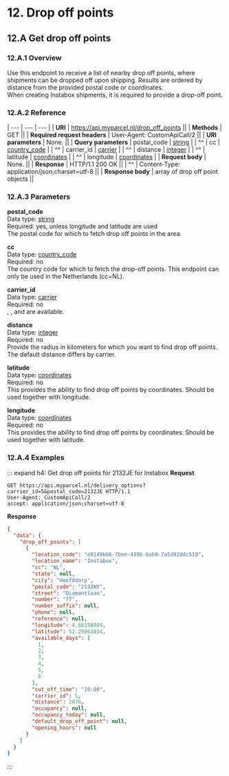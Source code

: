 # 12. Drop off points

## 12.A Get drop off points

### 12.A.1 Overview

Use this endpoint to receive a list of nearby drop off points, where shipments
can be dropped off upon shipping. Results are ordered by distance from the
provided postal code or coordinates.  
When creating Instabox shipments, it is required to provide a drop-off point.

### 12.A.2 Reference

| ---                          | ---                                          | --- |
| **URI**                      | https://api.myparcel.nl/drop_off_points      ||
| **Methods**                  | GET                                          ||
| **Required request headers** | User-Agent: CustomApiCall/2                  ||
| **URI parameters**           | None.                                        ||
| **Query parameters**         | postal_code                                  | [string]       |
| ^^                           | cc                                           | [country_code] |
| ^^                           | carrier_id                                   | [carrier]      |
| ^^                           | distance                                     | [integer]      |
| ^^                           | latitude                                     | [coordinates]  |
| ^^                           | longitude                                    | [coordinates]  |
| **Request body**             | None.                                        ||
| **Response**                 | HTTP/1.1 200 OK                              ||
| ^^                           | Content-Type: application/json;charset=utf-8 ||
| **Response body**            | array of drop off point objects              ||

### 12.A.3 Parameters

**postal_code**  
Data type: [string]  
Required: yes, unless longitude and latitude are used  
The postal code for which to fetch drop off points in the area.

**cc**  
Data type: [country_code]  
Required: no  
The country code for which to fetch the drop-off points. This endpoint can only
be used in the Netherlands (cc=NL).

**carrier_id**  
Data type: [carrier]  
Required: no  
<DataType type="carrier" name="postnl" />
, <DataType type="carrier" name="instabox" />,
and <DataType type="carrier" name="ups" /> are available.

**distance**  
Data type: [integer]  
Required: no  
Provide the radius in kilometers for which you want to find drop off points. The
default distance differs by carrier.

**latitude**  
Data type: [coordinates]  
Required: no  
This provides the ability to find drop off points by coordinates. Should be used
together with longitude.

**longitude**  
Data type: [coordinates]  
Required: no  
This provides the ability to find drop off points by coordinates. Should be used
together with latitude.

### 12.A.4 Examples

::: expand h4: Get drop off points for 2132JE for Instabox
**Request**

```
GET https://api.myparcel.nl/delivery_options?carrier_id=5&postal_code=2132JE HTTP/1.1
User-Agent: CustomApiCall/2
accept: application/json;charset=utf-8
```

**Response**

```json
{
  "data": {
    "drop_off_points": [
      {
        "location_code": "e9149b66-7bee-439b-bab0-7a5d92ddc519",
        "location_name": "Instabox",
        "cc": "NL",
        "state": null,
        "city": "Hoofddorp",
        "postal_code": "2132WV",
        "street": "Diamantlaan",
        "number": "77",
        "number_suffix": null,
        "phone": null,
        "reference": null,
        "longitude": 4.68156004,
        "latitude": 52.29063034,
        "available_days": [
          1,
          2,
          3,
          4,
          5,
          6
        ],
        "cut_off_time": "10:00",
        "carrier_id": 5,
        "distance": 2076,
        "occupancy": null,
        "occupancy_today": null,
        "default_drop_off_point": null,
        "opening_hours": null
      }
    ]
  }
}
```
:::

[Webhook]: /api-reference/04.data-types.html#webhook
[array]: /api-reference/04.data-types.html#array
[boolean]: /api-reference/04.data-types.html#boolean
[carrier]: /api-reference/04.data-types.html#carrier
[coordinates]: /api-reference/04.data-types.html#coordinates
[country_code]: /api-reference/04.data-types.html#country-code
[currency]: /api-reference/04.data-types.html#currency
[date]: /api-reference/04.data-types.html#date
[delivery_type]: /api-reference/04.data-types.html#delivery-type
[description]: /api-reference/04.data-types.html#description
[eori_number]: /api-reference/04.data-types.html#eori-number
[float]: /api-reference/04.data-types.html#float
[integer]: /api-reference/04.data-types.html#integer
[isic_code]: /api-reference/04.data-types.html#isic-code
[label_position]: /api-reference/04.data-types.html#label-position
[main]: /api-reference/04.data-types.html#main
[month_digit]: /api-reference/04.data-types.html#month-digit
[package_contents]: /api-reference/04.data-types.html#package-contents
[package_type]: /api-reference/04.data-types.html#package-type
[paper_size]: /api-reference/04.data-types.html#paper-size
[platform]: /api-reference/04.data-types.html#platform
[price]: /api-reference/04.data-types.html#price
[shipment_status]: /api-reference/04.data-types.html#shipment-status
[sort_order]: /api-reference/04.data-types.html#sort-order
[string]: /api-reference/04.data-types.html#string
[text]: /api-reference/04.data-types.html#text
[time]: /api-reference/04.data-types.html#time
[timestamp]: /api-reference/04.data-types.html#timestamp
[vat_number]: /api-reference/04.data-types.html#vat-number
[weekday_digit]: /api-reference/04.data-types.html#weekday-digit
[weekday_string]: /api-reference/04.data-types.html#weekday-string
